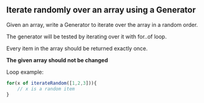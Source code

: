 ## Iterate randomly over an array using a Generator

Given an array, write a Generator to iterate over the array in a random order.

The generator will be tested by iterating over it with for..of loop.

Every item in the array should be returned exactly once.

**The given array should not be changed**

Loop example:

```javascript
for(x of iterateRandom([1,2,3])){
    // x is a random item
}
```